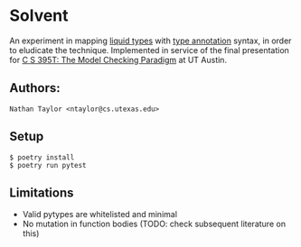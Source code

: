 # Solvent

An experiment in mapping [liquid types][pldi08] with [type annotation][pep3107]
syntax, in order to eludicate the technique.  Implemented in service of the
final presentation for [C S 395T: The Model Checking Paradigm][mcmilcourse] at
UT Austin.

## Authors:

```
Nathan Taylor <ntaylor@cs.utexas.edu>
```

## Setup

```
$ poetry install
$ poetry run pytest
```

## Limitations

* Valid pytypes are whitelisted and minimal
* No mutation in function bodies (TODO: check subsequent literature on this)

[mcmilcourse]: https://mcmil.net/wordpress/2021/01/22/cs-395t-the-model-checking-paradigm/
[pep3107]: https://peps.python.org/pep-3107/
[pldi08]: https://ranjitjhala.github.io/static/liquid_types.pdf
